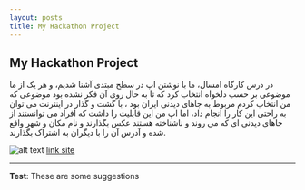 ```yaml
---
layout: posts
title: My Hackathon Project
---
```


## My Hackathon Project
 در درس کارگاه امسال،  ما با نوشتن اپ در سطح مبتدی آشنا شدیم، و هر یک از ما موضوعی بر حسب دلخواه انتخاب کرد که تا به حال روی آن فکر نشده بود
 موضوعی که من انتخاب کردم مربوط به جاهای دیدنی ایران بود ، با گشت و گذار در اینترنت می توان به راحتی این کار را انجام داد، اما اپ من این قابلیت را داشت 
 که افراد می توانستند از جاهای دیدنی ای که می روند و ناشناخته هستند عکس بگذارند و نام مکان و شهر واقع شده و آدرس آن را با دیگران به اشتراک بگذارند.



![alt text](../assets/images/hachetan.jpg "my project")
[link site](http://farnaz99521253.pythonanywhere.com/)

---
**Test**: These are some suggestions

